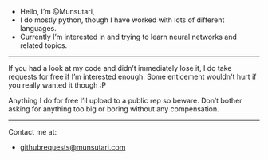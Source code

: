 - Hello, I’m @Munsutari,
- I do mostly python, though I have worked with lots of different languages.
- Currently I’m interested in and trying to learn neural networks and related topics.

---------

If you had a look at my code and didn’t immediately lose it, I do take requests for free if I’m interested enough.
Some enticement wouldn't hurt if you really wanted it though :P

Anything I do for free I’ll upload to a public rep so beware.
Don’t bother asking for anything too big or boring without any compensation.

--------

Contact me at:

- githubrequests@munsutari.com

